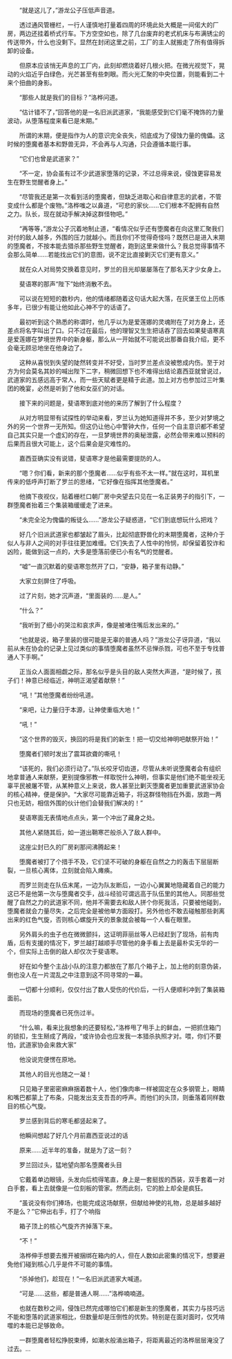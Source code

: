 　　“就是这儿了，”游龙公子压低声音道。

　　透过通风管栅栏，一行人谨慎地打量着四周的环境此处大概是一间偌大的厂房，两边还挂着桥式行车。下方空空如也，除了几台废弃的老式机床与布满锈尘的传送带外，什么也没剩下。显然在封闭这里之前，工厂的主人就搬走了所有值得拆卸的设备。

　　但原本应该悄无声息的工厂内，此刻却燃烧着好几根火把。在微光视觉下，晃动的火焰近乎白绿色，光芒甚至有些刺眼。而火光汇聚的中央位置，则能看到二十来个扭曲的身影。

　　“那些人就是我们的目标？”洛桦问道。

　　“估计错不了，”回答他的是一名旧派武道家，“我能感受到它们毫不掩饰的力量波动，从堕落程度来看已是末期。”

　　所谓的末期，便是指作为人的意识完全丧失，彻底成为了侵蚀力量的傀儡。这时候的堕魔者基本和野兽无异，不会再与人沟通，只会遵循本能行事。

　　“它们也曾是武道家？”

　　“不一定，协会虽有过不少武道家堕落的记录，不过总得来说，侵蚀更容易发生在野生觉醒者身上。”

　　“尽管我还是第一次看到活的堕魔者，但缺乏进取心和自律意志的武者，不管变成什么都是个废物。”洛桦嗤之以鼻道，“可悲的家伙……它们根本不配拥有自然之力。队长，现在就动手解决掉这群怪物吧。”

　　“再等等，”游龙公子沉着地制止道，“看情况似乎还有堕魔者在向这里汇聚我们对付的敌人越多，外围的压力就越小。而且你们不觉得奇怪吗？既然已是进入末期的堕魔者，不按本能去猎杀那些野生觉醒者，跑到这里来做什么？我总觉得事情不会那么简单……若能找出它们的意图，说不定比直接剿灭它们更有意义。”

　　就在众人对局势交换着意见时，罗兰的目光却屡屡落在了那名天才少女身上。

　　斐语寒的那声“陛下”始终消散不去。

　　可以说在短短的数秒内，他的情绪都随着这句话大起大落，在灰堡王位上历练多年，已很少有能让他如此心神不宁的话语了。

　　最初听到这个熟悉的称谓时，他几乎以为是爱莲娜的灵魂附在了对方身上，还差点将名字叫出了口。只不过在最后，他的理智又生生把话吞了回去如果斐语寒真是爱莲娜在梦境世界中的新身躯，那么从一开始就不可能说出那番自我介绍，更不会毫无顾忌地坐在他身边了。

　　这种从喜悦到失望的陡然转变并不好受，当时罗兰差点没被憋成内伤。至于对方为何会莫名其妙的喊出陛下二字，稍微回想下也不难得出结论嘉西亚就曾说过，武道家的五感远高于常人，而一些天赋者更是精于此道。加上对方也参加过三叶集团的晚宴，必然是听到了他和女巫们的对话。

　　接下来的问题是，斐语寒到底对他的来历了解到了什么程度？

　　从对方明显带有试探性的举动来看，罗兰认为她知道得并不多，至少对梦境之外的另一个世界一无所知。但这仍让他心中警钟大作，任何一个自主意识都不希望自己其实只是一个虚幻的存在，一旦梦境世界的奥秘泄露，必然会带来难以预料的后果而且很大可能上，这个后果会是灾难性的。

　　嘉西亚确实没有说错，斐语寒才是他最需要提防的人。

　　“嗯？你们看，新来的那个堕魔者……似乎有些不太一样。”就在这时，耳机里传来的低呼声打断了罗兰的思绪，“它好像在指挥其他堕魔者。”

　　他摘下夜视仪，贴着栅栏口朝厂房中央望去只见在一名正装男子的指引下，一群堕魔者抬着三个集装箱缓缓走了进来。

　　“未完全沦为傀儡的叛徒么……”游龙公子疑惑道，“它们到底想玩什么把戏？

　　好几个旧派武道家也都皱起了眉头，比起彻底野兽化的末期堕魔者，这种介于似人与非人之间的对手往往更加难缠。它们失去了人性中的怜悯，却保留着狡诈和凶险，能做到这一点的，大多是堕落前便已小有名气的觉醒者。

　　“嘘”一直沉默着的斐语寒忽然开了口，“安静，箱子里有动静。”

　　大家立刻屏住了呼吸。

　　过了片刻，她才沉声道，“里面装的……是人。”

　　“什么？”

　　“我听到了细小的哭泣和哀求声，像是被堵住嘴后发出来的。”

　　“也就是说，箱子里装的很可能是无辜的普通人吗？”游龙公子讶异道，“我以前从未在协会的记录上见过类似的事情堕魔者虽然不忌惮杀戮，可也不至于专找普通人下手啊。”

　　正当众人面面相觑之际，那名似乎是头目的敌人突然大声道，“是时候了，孩子们！神意已经临近，神明正渴望着献祭！”

　　“吼！”其他堕魔者纷纷吼道。

　　“来吧，让力量归于本源，让神使重临大地！”

　　“吼！”

　　“这个世界的毁灭，换回的将是我们的新生！把一切交给神明吧献祭开始！”

　　堕魔者们顿时发出了震耳欲聋的嘶吼！

　　“该死的，我们必须行动了。”队长咬牙切齿道，尽管从未听说堕魔者会有组织地拿普通人来献祭，更别提像邪教一样取悦什么神明，但事实是他们绝不能坐视无辜平民被屠不管，从某种意义上来说，救人甚至比剿灭堕魔者更加重要武道家协会的核心精神，便是保护。“大家尽可能靠近箱子，将这群怪物挡在外面，放跑一两只也无妨，相信外围的伙计他们会替我们解决的！”

　　斐语寒面无表情地点点头，第一个冲出了藏身之处。

　　其他人紧随其后，如一道出鞘寒芒般杀入了敌人群中。

　　这座尘封已久的厂房刹那间沸腾起来！

　　堕魔者被打了个措手不及，它们坚不可破的身躯在自然之力的轰击下层层断裂，一旦核心离体，立刻就会陷入瘫痪。

　　而罗兰则走在队伍末尾，一边为队友断后，一边小心翼翼地隐藏着自己的能力这已不是他第一次与堕魔者交手，战斗经验可谓远高于队伍里的其他人。同那些觉醒了自然之力的武道家不同，他并不需要去和敌人拼个你死我活，只要被他碰到，堕魔者就会力量尽失，之后完全是被他单方面殴打。另外他也不敢去碰触那些剥离出来的红色气旋，否则核心螺旋升天的景象就会被每一个人看在眼里。

　　另外肩头的虫子也在微微颤抖，这证明菲丽丝等人已经赶到了现场，前有肉盾，后有支援的情况下，罗兰越打越顺手尽管他的身手看上去是最朴实无华的一个，但实际上击倒的敌人却仅次于斐语寒。

　　好在如今整个主战小队的注意力都放在了那几个箱子上，加上他的刻意伪装，倒也没人在一片混乱之中注意到这不同寻常的一幕。

　　一切都十分顺利，仅仅付出了数人受伤的代价后，一行人便顺利冲到了集装箱面前。

　　而现场的堕魔者已死伤过半。

　　“什么嘛，看来比我想象的还要轻松，”洛桦甩了甩手上的鲜血，一把抓住箱门的锁扣，生生掰成了两段，“或许协会也应发我一本猎杀执照才对。喂，你们不要怕，武道家协会来救大家”

　　他没说完便愣在原地。

　　其他人的目光也随之一凝！

　　只见箱子里密密麻麻捆着数十人，他们像肉串一样被固定在众多钢管上，眼睛和嘴巴都蒙上了布条，只能发出支支吾吾的呼声。而他们的头顶，则垂落着同样数目的核心气旋。

　　罗兰感到背后的寒毛都竖起来了。

　　他瞬间想起了好几个月前嘉西亚说过的话

　　原来……近半年的准备，就是为了这一刻？

　　罗兰回过头，猛地望向那名堕魔者头目

　　它戴着单边眼镜，头发向后梳得笔直，身上是一套挺拔的西装，双手套着一对白手套，看上去就像是一位刻板的管家。然而此刻，它的脸上却全是疯狂。

　　“虽说没有你们捧场，也能完成这场献祭，但献给神使的礼物，总是越多越好不是么？”它伸出右手，打了个响指

　　箱子顶上的核心气旋齐齐掉落下来。

　　“不！”

　　洛桦伸手想要去推开被捆绑在箱内的人，但在人数如此密集的情况下，想要避免他们碰到核心几乎是件不可能的事情。

　　“杀掉他们，趁现在！”一名旧派武道家大喊道。

　　“可是……这些，都是普通人啊……”洛桦喃喃道。

　　也就在数秒之间，侵蚀已然完成哪怕它们都是新生的堕魔者，其实力与技巧远不能和堕落的武道家相比，但数量却是压倒性的优势。特别是在面对面时，仅凭啃噬的本能已足够致命。

　　一群堕魔者轻松挣脱束缚，如潮水般涌出箱子，将距离最近的洛桦层层淹没了过去。...
